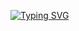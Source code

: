 [![Typing SVG](https://readme-typing-svg.herokuapp.com?font=Fira+Code&pause=1000&width=435&lines=Fucking+bitch)](https://git.io/typing-svg)
